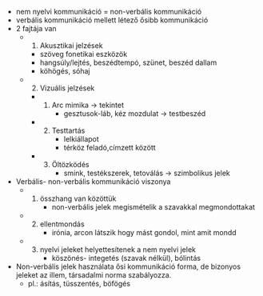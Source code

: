 - nem nyelvi kommunikáció = non-verbális kommunikáció
- verbális kommunikáció mellett létező ősibb kommunikáció
- 2 fajtája van
    - 1. Akusztikai jelzések
      - szöveg fonetikai eszközök
      - hangsúly/lejtés, beszédtempó, szünet, beszéd dallam
      - köhögés, sóhaj
      
    - 2. Vizuális jelzések
      - 1. Arc mimika -> tekintet
           - gesztusok-láb, kéz mozdulat  -> testbeszéd
      - 2. Testtartás
           - lelkiállapot
           - térköz feladó,címzett között
      - 3. Öltözködés
           - smink, testékszerek, tetoválás -> szimbolikus jelek
- Verbális- non-verbális kommunikáció viszonya
    - 1. összhang van közöttük
            - non-verbális jelek megismételik a szavakkal megmondottakat
    - 2. ellentmondás
            - irónia, arcon látszik hogy mást gondol, mint amit mondd
    - 3. nyelvi jeleket helyettesítenek a nem nyelvi jelek
            - köszönés- integetés (szavak nélkül), bólintás
- Non-verbális jelek használata ősi kommunikáció forma, de bizonyos jeleket az illem, társadalmi norma szabályozza. 
    - pl.: ásítás, tüsszentés, böfögés